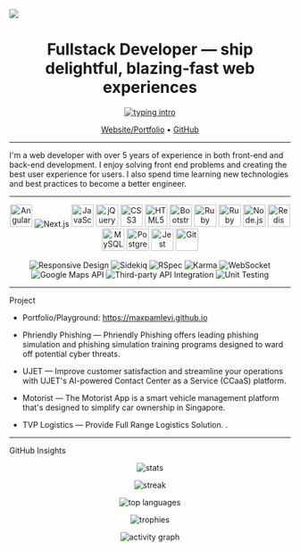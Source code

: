 <img src="https://cdn.svgator.com/images/2024/01/svgator-bird-alligator-cta.gif" class="kg-product-card-image lightense-target" loading="lazy">

<h1 align="center">Fullstack Developer — ship delightful, blazing‑fast web experiences</h1>

<p align="center">
  <a href="https://readme-typing-svg.demolab.com?font=Inter&weight=600&size=22&duration=2500&pause=800&color=00DC82&center=true&vCenter=true&width=900&lines=Senior+Front-end+Engineer;Performance+%26+Core+Web+Vitals+%E2%9A%A1%EF%B8%8F;UX%2FA11y-first+mindset;Design+System+%26+Micro-frontend;TypeScript+everywhere;Testing+%26+CI%2FCD+at+scale">
    <img src="https://readme-typing-svg.demolab.com?font=Inter&weight=600&size=22&duration=2500&pause=800&color=00DC82&center=true&vCenter=true&width=900&lines=Senior+Front-end+Engineer;Performance+%26+Core+Web+Vitals+%E2%9A%A1%EF%B8%8F;UX%2FA11y-first+mindset;Design+System+%26+Micro-frontend;TypeScript+everywhere;Testing+%26+CI%2FCD+at+scale" alt="typing intro">
  </a>
</p>

<p align="center">
  <a href="https://maxpamlevi.github.io">Website/Portfolio</a> •
  <a href="https://github.com/maxpamlevi">GitHub</a>
  <!-- Thêm LinkedIn/Twitter/email của bạn tại đây -->
</p>

---

I'm a web developer with over 5 years of experience in both front-end and back-end development. I enjoy solving front end problems and creating the best user experience for users. I also spend time learning new technologies and best practices to become a better engineer.

---

<p align="center">
  <!-- Front-end -->
  <img src="https://cdn.jsdelivr.net/gh/devicons/devicon/icons/angularjs/angularjs-original.svg" alt="Angular" height="40"/>
  <img src="https://img.shields.io/badge/Next.js-000000?style=for-the-badge&logo=nextdotjs&logoColor=white" alt="Next.js"/>
  <img src="https://cdn.jsdelivr.net/gh/devicons/devicon/icons/javascript/javascript-original.svg" alt="JavaScript" height="40"/>
  <img src="https://cdn.jsdelivr.net/gh/devicons/devicon/icons/jquery/jquery-original.svg" alt="jQuery" height="40"/>
  <img src="https://cdn.jsdelivr.net/gh/devicons/devicon/icons/css3/css3-original.svg" alt="CSS3" height="40"/>
  <img src="https://cdn.jsdelivr.net/gh/devicons/devicon/icons/html5/html5-original.svg" alt="HTML5" height="40"/>
  <img src="https://cdn.jsdelivr.net/gh/devicons/devicon/icons/bootstrap/bootstrap-original.svg" alt="Bootstrap" height="40"/>
  <!-- Back-end -->
  <img src="https://cdn.jsdelivr.net/gh/devicons/devicon/icons/ruby/ruby-original.svg" alt="Ruby" height="40"/>
  <img src="https://cdn.jsdelivr.net/gh/devicons/devicon/icons/rails/rails-original-wordmark.svg" alt="Ruby on Rails" height="40"/>
  <img src="https://cdn.jsdelivr.net/gh/devicons/devicon/icons/nodejs/nodejs-original.svg" alt="Node.js" height="40"/>
  <img src="https://cdn.jsdelivr.net/gh/devicons/devicon/icons/redis/redis-original.svg" alt="Redis" height="40"/>
  <img src="https://cdn.jsdelivr.net/gh/devicons/devicon/icons/mysql/mysql-original.svg" alt="MySQL" height="40"/>
  <img src="https://cdn.jsdelivr.net/gh/devicons/devicon/icons/postgresql/postgresql-original.svg" alt="PostgreSQL" height="40"/>
  <!-- Testing -->
  <img src="https://cdn.jsdelivr.net/gh/devicons/devicon/icons/jest/jest-plain.svg" alt="Jest" height="40"/>
  <!-- Tools -->
  <img src="https://cdn.jsdelivr.net/gh/devicons/devicon/icons/git/git-original.svg" alt="Git" height="40"/>
</p>

<p align="center">
  <!-- Badges cho skill chưa có icon phù hợp trong Devicon -->
  <img src="https://img.shields.io/badge/Responsive%20Design-0EA5E9?style=for-the-badge" alt="Responsive Design" />
  <img src="https://img.shields.io/badge/Sidekiq-DC2626?style=for-the-badge" alt="Sidekiq" />
  <img src="https://img.shields.io/badge/RSpec-CC342D?style=for-the-badge&logo=ruby&logoColor=white" alt="RSpec" />
  <img src="https://img.shields.io/badge/Karma-2B9954?style=for-the-badge&logo=karma&logoColor=white" alt="Karma" />
  <img src="https://img.shields.io/badge/WebSocket-4B5563?style=for-the-badge" alt="WebSocket" />
  <img src="https://img.shields.io/badge/Google%20Maps%20API-34A853?style=for-the-badge&logo=googlemaps&logoColor=white" alt="Google Maps API" />
  <img src="https://img.shields.io/badge/Third‑party%20API%20Integration-6B7280?style=for-the-badge" alt="Third-party API Integration" />
  <img src="https://img.shields.io/badge/Unit%20Testing-334155?style=for-the-badge" alt="Unit Testing" />
</p>

---

Project
- Portfolio/Playground: https://maxpamlevi.github.io
  
- Phriendly Phishing — Phriendly Phishing offers leading phishing simulation and phishing simulation training programs designed to ward off potential cyber threats.
- UJET — Improve customer satisfaction and streamline your operations with UJET's AI-powered Contact Center as a Service (CCaaS) platform.
- Motorist — The Motorist App is a smart vehicle management platform that's designed to simplify car ownership in Singapore.
- TVP Logistics — Provide Full Range Logistics Solution.
.

---

GitHub Insights
<p align="center">
  <img src="https://github-readme-stats.vercel.app/api?username=maxpamlevi&show_icons=true&include_all_commits=true&rank_icon=github&theme=transparent&hide_border=true" alt="stats" />
</p>
<p align="center">
  <img src="https://streak-stats.demolab.com?user=maxpamlevi&theme=transparent&hide_border=true" alt="streak" />
</p>
<p align="center">
  <img src="https://github-readme-stats.vercel.app/api/top-langs/?username=maxpamlevi&layout=compact&langs_count=10&card_width=445&hide_border=true&theme=transparent" alt="top languages" />
</p>
<p align="center">
  <img src="https://github-profile-trophy.vercel.app/?username=maxpamlevi&no-frame=true&no-bg=true&row=1&column=7" alt="trophies" />
</p>
<p align="center">
  <img src="https://github-readme-activity-graph.vercel.app/graph?username=maxpamlevi&radius=12&theme=github-compact&area=true&hide_border=true" alt="activity graph" />
</p>
